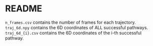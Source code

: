 # README

`n_frames.csv` contains the number of frames for each trajectory.
`traj_6d.npy` contains the 6D coordinates of ALL successful pathways. 
`traj_6d_{i}.csv` contains the 6D coordinates of the i-th successful pathway. 